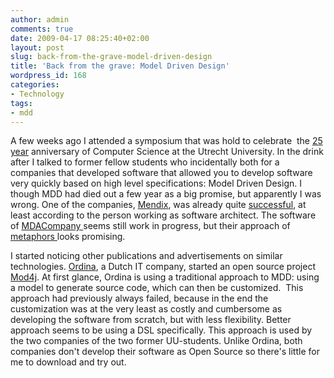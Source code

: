 ```yaml
---
author: admin
comments: true
date: 2009-04-17 08:25:40+02:00
layout: post
slug: back-from-the-grave-model-driven-design
title: 'Back from the grave: Model Driven Design'
wordpress_id: 168
categories:
- Technology
tags:
- mdd
---
```


A few weeks ago I attended a symposium that was hold to celebrate  the [25 year](http://25jaar.cs.uu.nl/) anniversary of Computer Science at the Utrecht University.
In the drink after I talked to former fellow students who incidentally both for a companies that developed software that allowed you to develop software very quickly based on high level specifications: Model Driven Design. I though MDD had died out a few year as a big promise, but apparently I was wrong. One of the companies, [Mendix](http://www.mendix.com/), was already quite [successful](http://www.mendix.com/customer_cases), at least according to the person working as software architect. The software of [MDACompany ](http://www.mdacompany.com)seems still work in progress, but their approach of [metaphors ](http://www.mdacompany.com/products.html)looks promising.

I started noticing other publications and advertisements on similar technologies. [Ordina](http://www.ordina.nl/), a Dutch IT company, started an open source project [Mod4j](http://www.mod4j.org/). At first glance, Ordina is using a traditional approach to MDD: using a model to generate source code, which can then be customized.  This approach had previously always failed, because in the end the customization was at the very least as costly and cumbersome as developing the software from scratch, but with less flexibility. Better approach seems to be using a DSL specifically. This approach is used by the two companies of the two former UU-students. Unlike Ordina, both companies don't develop their software as Open Source so there's little for me to download and try out.
